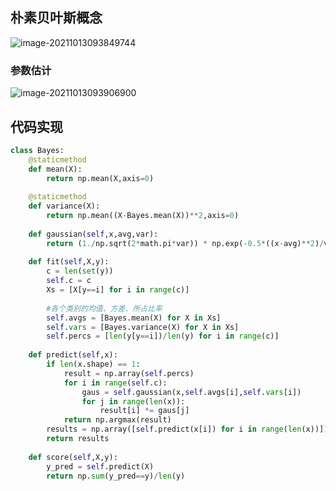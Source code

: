 ## 朴素贝叶斯概念

![image-20211013093849744](https://cdn.jsdelivr.net/gh/QYHcrossover/blog-imgbed/blogimg/20211013093851.png)

### 参数估计

![image-20211013093906900](https://cdn.jsdelivr.net/gh/QYHcrossover/blog-imgbed/blogimg/20211013093908.png)

## 代码实现

```python
class Bayes:    
    @staticmethod
    def mean(X):
        return np.mean(X,axis=0)
    
    @staticmethod
    def variance(X):
        return np.mean((X-Bayes.mean(X))**2,axis=0)
    
    def gaussian(self,x,avg,var): 
        return (1./np.sqrt(2*math.pi*var)) * np.exp(-0.5*((x-avg)**2)/var)
    
    def fit(self,X,y):
        c = len(set(y))
        self.c = c
        Xs = [X[y==i] for i in range(c)]
        
        #各个类别的均值、方差、所占比率
        self.avgs = [Bayes.mean(X) for X in Xs]
        self.vars = [Bayes.variance(X) for X in Xs]
        self.percs = [len(y[y==i])/len(y) for i in range(c)]
        
    def predict(self,x):
        if len(x.shape) == 1:
            result = np.array(self.percs)
            for i in range(self.c):
                gaus = self.gaussian(x,self.avgs[i],self.vars[i])
                for j in range(len(x)):
                    result[i] *= gaus[j]
            return np.argmax(result)
        results = np.array([self.predict(x[i]) for i in range(len(x))])
        return results
    
    def score(self,X,y):
        y_pred = self.predict(X)
        return np.sum(y_pred==y)/len(y)
```

